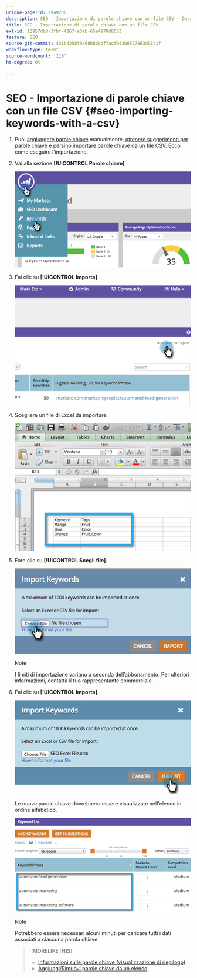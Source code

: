 ```yaml
---
unique-page-id: 2949206
description: SEO - Importazione di parole chiave con un file CSV - Documentazione di Marketo - Documentazione di prodotto
title: SEO - Importazione di parole chiave con un file CSV
exl-id: 13957db8-3fbf-4267-a3ab-65a4978d8633
feature: SEO
source-git-commit: 431bd258f9a68bbb9df7acf043085578d3d91b1f
workflow-type: tm+mt
source-wordcount: '116'
ht-degree: 0%

---
```


# SEO - Importazione di parole chiave con un file CSV {#seo-importing-keywords-with-a-csv}

1. Puoi [aggiungere parole chiave](/help/marketo/product-docs/additional-apps/seo/keywords/seo-add-keywords.md) manualmente, [ottenere suggerimenti per parole chiave](/help/marketo/product-docs/additional-apps/seo/keywords/seo-get-suggested-keywords.md) e persino importare parole chiave da un file CSV. Ecco come eseguire l’importazione.

1. Vai alla sezione **[!UICONTROL Parole chiave]**.

   ![](assets/image2014-9-18-11-3a44-3a25.png)

1. Fai clic su **[!UICONTROL Importa]**.

   ![](assets/image2014-9-18-11-3a44-3a36.png)

1. Scegliere un file di Excel da importare.

   ![](assets/image2014-9-18-11-3a44-3a42.png)

1. Fare clic su **[!UICONTROL Scegli file]**.

   ![](assets/image2014-9-18-11-3a44-3a46.png)

   >[!NOTE]
   >
   >I limiti di importazione variano a seconda dell’abbonamento. Per ulteriori informazioni, contatta il tuo rappresentante commerciale.

1. Fai clic su **[!UICONTROL Importa]**.

   ![](assets/image2014-9-18-11-3a45-3a25.png)

   Le nuove parole chiave dovrebbero essere visualizzate nell&#39;elenco in ordine alfabetico.

   ![](assets/image2014-9-18-11-3a45-3a30.png)

   >[!NOTE]
   >
   >Potrebbero essere necessari alcuni minuti per caricare tutti i dati associati a ciascuna parola chiave.

   >[!MORELIKETHIS]
   >
   >* [Informazioni sulle parole chiave (visualizzazione di riepilogo)](/help/marketo/product-docs/additional-apps/seo/keywords/seo-understanding-keywords.md)
   >* [Aggiungi/Rimuovi parole chiave da un elenco](/help/marketo/product-docs/additional-apps/seo/keywords/seo-add-remove-keywords-from-a-list.md)
